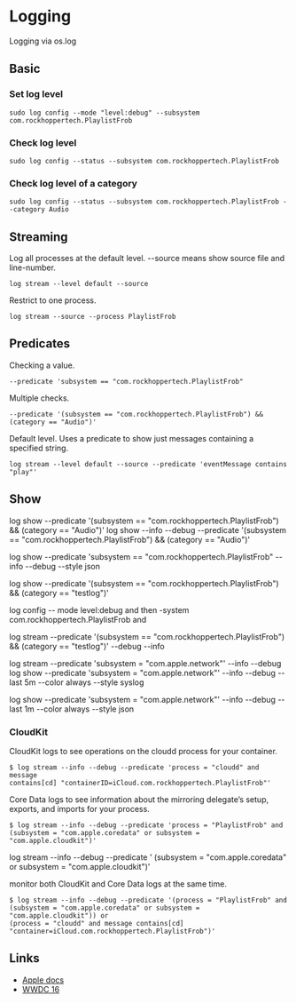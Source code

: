 
# Logging

Logging via os.log


## Basic


### Set log level

```
sudo log config --mode "level:debug" --subsystem com.rockhoppertech.PlaylistFrob
```

### Check log level
```
sudo log config --status --subsystem com.rockhoppertech.PlaylistFrob
```


### Check log level of a category
```
sudo log config --status --subsystem com.rockhoppertech.PlaylistFrob --category Audio
```

## Streaming

Log all processes at the default level.
--source means show source file and line-number.
```
log stream --level default --source
```

Restrict to one process.
```
log stream --source --process PlaylistFrob
```

## Predicates

Checking a value.
```
--predicate 'subsystem == "com.rockhoppertech.PlaylistFrob"
```

Multiple checks.
```
--predicate '(subsystem == "com.rockhoppertech.PlaylistFrob") && (category == "Audio")'
```

Default level. Uses a predicate to show just messages containing a specified string.
```
log stream --level default --source --predicate 'eventMessage contains "play"'
```

## Show

log show --predicate '(subsystem == "com.rockhoppertech.PlaylistFrob") && (category == "Audio")'
log show --info --debug --predicate '(subsystem == "com.rockhoppertech.PlaylistFrob") && (category == "Audio")'

log show  --predicate 'subsystem == "com.rockhoppertech.PlaylistFrob" --info --debug --style json

log show --predicate '(subsystem == "com.rockhoppertech.PlaylistFrob") && (category == "testlog")'

log config -- mode level:debug and then -system com.rockhoppertech.PlaylistFrob and

log stream --predicate '(subsystem == "com.rockhoppertech.PlaylistFrob") && (category == "testlog")' --debug --info

log stream --predicate 'subsystem = "com.apple.network"' --info --debug
log show --predicate 'subsystem = "com.apple.network"' --info --debug --last 5m --color always --style syslog

log show --predicate 'subsystem = "com.apple.network"' --info --debug --last 1m --color always --style json

### CloudKit

CloudKit logs to see operations on the cloudd process for your container.
```
$ log stream --info --debug --predicate 'process = "cloudd" and message
contains[cd] "containerID=iCloud.com.rockhoppertech.PlaylistFrob"'
```
Core Data logs to see information about the mirroring delegate’s setup, exports, and imports for your process.
```
$ log stream --info --debug --predicate 'process = "PlaylistFrob" and
(subsystem = "com.apple.coredata" or subsystem = "com.apple.cloudkit")'
```

log stream --info --debug --predicate '
(subsystem = "com.apple.coredata" or subsystem = "com.apple.cloudkit")'


monitor both CloudKit and Core Data logs at the same time.
```
$ log stream --info --debug --predicate '(process = "PlaylistFrob" and
(subsystem = "com.apple.coredata" or subsystem = "com.apple.cloudkit")) or
(process = "cloudd" and message contains[cd] "container=iCloud.com.rockhoppertech.PlaylistFrob")'
```

## Links
* [Apple docs][OSLogging-homepage-url]
* [WWDC 16][WWDC-2016-url]


[OSLogging-homepage-url]:https://developer.apple.com/documentation/os/logging

[WWDC-2016-url]:https://developer.apple.com/videos/play/wwdc2016/721/

[OSLogging-formatters]:https://developer.apple.com/documentation/os/logging/message_argument_formatters
[OSLogging-stringalign]:https://developer.apple.com/documentation/os/oslogstringalignment
[OSLogging-floatformat]:https://developer.apple.com/documentation/os/oslogfloatformatting
